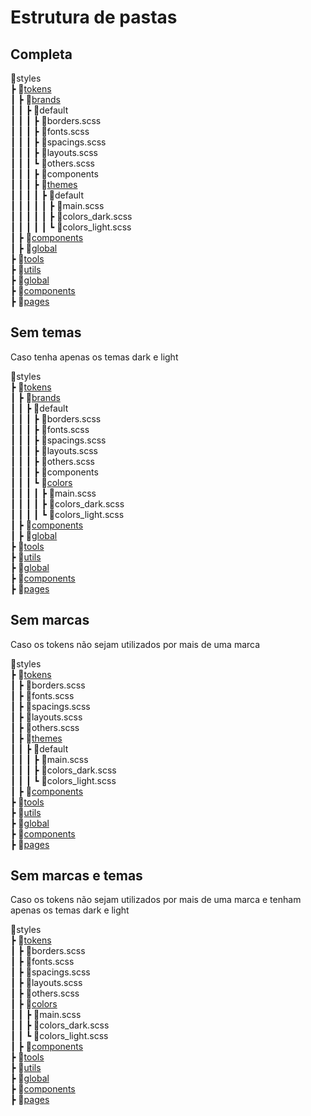 # Estrutura de pastas

## Completa

📂styles\
┣ 📂[tokens](tokens.md)\
┃ ┣ 📂[brands](tokens#brands)\
┃ ┃ ┣ 📂default\
┃ ┃ ┃ ┣ 📜borders.scss\
┃ ┃ ┃ ┣ 📜fonts.scss\
┃ ┃ ┃ ┣ 📜spacings.scss\
┃ ┃ ┃ ┣ 📜layouts.scss\
┃ ┃ ┃ ┗ 📜others.scss\
┃ ┃ ┃ ┣ 📁components\
┃ ┃ ┃ ┣ 📂[themes](tokens#themes)\
┃ ┃ ┃ ┃ ┣ 📂default\
┃ ┃ ┃ ┃ ┃ ┣ 📜main.scss\
┃ ┃ ┃ ┃ ┃ ┣ 📜colors_dark.scss\
┃ ┃ ┃ ┃ ┃ ┗ 📜colors_light.scss\
┃ ┣ 📂[components](tokens#components)\
┃ ┣ 📂[global](tokens#global)\
┣ 📂[tools](tools.md)\
┣ 📂[utils](utils.md)\
┣ 📂[global](global.md)\
┣ 📂[components](components.md)\
┣ 📂[pages](pages.md)

## Sem temas
Caso tenha apenas os temas dark e light

📂styles\
┣ 📂[tokens](tokens.md)\
┃ ┣ 📂[brands](tokens#brands)\
┃ ┃ ┣ 📂default\
┃ ┃ ┃ ┣ 📜borders.scss\
┃ ┃ ┃ ┣ 📜fonts.scss\
┃ ┃ ┃ ┣ 📜spacings.scss\
┃ ┃ ┃ ┣ 📜layouts.scss\
┃ ┃ ┃ ┣ 📜others.scss\
┃ ┃ ┃ ┣ 📁components\
┃ ┃ ┃ ┗ 📂[colors](tokens#themes)\
┃ ┃ ┃ ┃ ┣ 📜main.scss\
┃ ┃ ┃ ┃ ┣ 📜colors_dark.scss\
┃ ┃ ┃ ┃ ┗ 📜colors_light.scss\
┃ ┣ 📂[components](tokens#components)\
┃ ┣ 📂[global](tokens#global)\
┣ 📂[tools](tools.md)\
┣ 📂[utils](utils.md)\
┣ 📂[global](global.md)\
┣ 📂[components](components.md)\
┣ 📂[pages](pages.md)

## Sem marcas
Caso os tokens não sejam utilizados por mais de uma marca

📂styles\
┣ 📂[tokens](tokens.md)\
┃ ┣ 📜borders.scss\
┃ ┣ 📜fonts.scss\
┃ ┣ 📜spacings.scss\
┃ ┣ 📜layouts.scss\
┃ ┣ 📜others.scss\
┃ ┣ 📂[themes](tokens#themes)\
┃ ┃ ┣ 📂default\
┃ ┃ ┃ ┣ 📜main.scss\
┃ ┃ ┃ ┣ 📜colors_dark.scss\
┃ ┃ ┃ ┗ 📜colors_light.scss\
┃ ┣ 📂[components](tokens#components)\
┣ 📂[tools](tools.md)\
┣ 📂[utils](utils.md)\
┣ 📂[global](global.md)\
┣ 📂[components](components.md)\
┣ 📂[pages](pages.md)

## Sem marcas e temas
Caso os tokens não sejam utilizados por mais de uma marca e tenham apenas os temas dark e light

📂styles\
┣ 📂[tokens](tokens.md)\
┃ ┣ 📜borders.scss\
┃ ┣ 📜fonts.scss\
┃ ┣ 📜spacings.scss\
┃ ┣ 📜layouts.scss\
┃ ┣ 📜others.scss\
┃ ┣ 📂[colors](tokens#themes)\
┃ ┃ ┣ 📜main.scss\
┃ ┃ ┣ 📜colors_dark.scss\
┃ ┃ ┗ 📜colors_light.scss\
┃ ┣ 📂[components](tokens#components)\
┣ 📂[tools](tools.md)\
┣ 📂[utils](utils.md)\
┣ 📂[global](global.md)\
┣ 📂[components](components.md)\
┣ 📂[pages](pages.md)